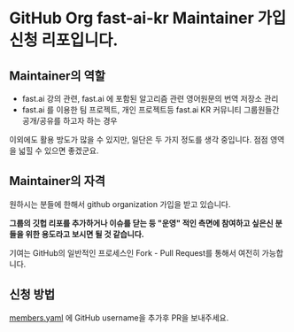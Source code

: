 # GitHub Org fast-ai-kr Maintainer 가입 신청 리포입니다.

## Maintainer의 역할

- fast.ai 강의 관련, fast.ai 에 포함된 알고리즘 관련 영어원문의 번역 저장소 관리
- fast.ai 를 이용한 팀 프로젝트, 개인 프로젝트등 fast.ai KR 커뮤니티 그룹원들간 공개/공유를 하고자 하는 경우

이외에도 활용 방도가 많을 수 있지만, 일단은 두 가지 정도를 생각 중입니다. 점점 영역을 넓힐 수 있으면 좋겠군요.

## Maintainer의 자격

원하시는 분들에 한해서 github organization 가입을 받고 있습니다. 

**그룹의 깃헙 리포를 추가하거나 이슈를 닫는 등 "운영" 적인 측면에 참여하고 싶은신 분들을 위한 용도라고 보시면 될 것 같습니다.**

기여는 GitHub의 일반적인 프로세스인 Fork - Pull Request를 통해서 여전히 가능합니다.

## 신청 방법

[members.yaml](./members.yaml) 에 GitHub username을 추가후 PR을 보내주세요.
